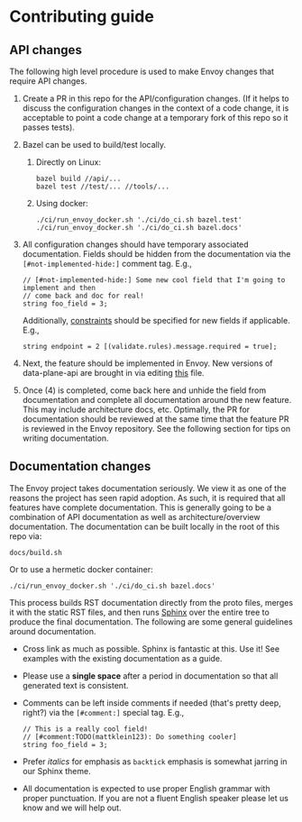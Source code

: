 # Contributing guide

## API changes

The following high level procedure is used to make Envoy changes that require API changes.

1. Create a PR in this repo for the API/configuration changes. (If it helps to discuss the
   configuration changes in the context of a code change, it is acceptable to point a code
   change at a temporary fork of this repo so it passes tests).
2. Bazel can be used to build/test locally.
   1. Directly on Linux:

      ```
      bazel build //api/...
      bazel test //test/... //tools/...
      ```

   2. Using docker:

      ```
      ./ci/run_envoy_docker.sh './ci/do_ci.sh bazel.test'
      ./ci/run_envoy_docker.sh './ci/do_ci.sh bazel.docs'
      ```
3. All configuration changes should have temporary associated documentation. Fields should be
   hidden from the documentation via the `[#not-implemented-hide:]` comment tag. E.g.,

   ```
   // [#not-implemented-hide:] Some new cool field that I'm going to implement and then
   // come back and doc for real!
   string foo_field = 3;
   ```

   Additionally, [constraints](https://github.com/lyft/protoc-gen-validate/blob/master/README.md)
   should be specified for new fields if applicable. E.g.,

   ```
   string endpoint = 2 [(validate.rules).message.required = true];
   ```

4. Next, the feature should be implemented in Envoy. New versions of data-plane-api are brought
   in via editing [this](https://github.com/envoyproxy/envoy/blob/master/bazel/repository_locations.bzl)
   file.
5. Once (4) is completed, come back here and unhide the field from documentation and complete all
   documentation around the new feature. This may include architecture docs, etc. Optimally, the
   PR for documentation should be reviewed at the same time that the feature PR is reviewed in
   the Envoy repository. See the following section for tips on writing documentation.

## Documentation changes

The Envoy project takes documentation seriously. We view it as one of the reasons the project has
seen rapid adoption. As such, it is required that all features have complete documentation. This is
generally going to be a combination of API documentation as well as architecture/overview
documentation. The documentation can be built locally in the root of this repo via:

```
docs/build.sh
```

Or to use a hermetic docker container:

```
./ci/run_envoy_docker.sh './ci/do_ci.sh bazel.docs'
```

This process builds RST documentation directly from the proto files, merges it with the static RST
files, and then runs [Sphinx](http://www.sphinx-doc.org/en/stable/rest.html) over the entire tree to
produce the final documentation. The following are some general guidelines around documentation.

* Cross link as much as possible. Sphinx is fantastic at this. Use it! See examples with the
  existing documentation as a guide.
* Please use a **single space** after a period in documentation so that all generated text is
  consistent.
* Comments can be left inside comments if needed (that's pretty deep, right?) via the `[#comment:]`
  special tag. E.g.,

  ```
  // This is a really cool field!
  // [#comment:TODO(mattklein123): Do something cooler]
  string foo_field = 3;
  ```

* Prefer *italics* for emphasis as `backtick` emphasis is somewhat jarring in our Sphinx theme.
* All documentation is expected to use proper English grammar with proper punctuation. If you are
  not a fluent English speaker please let us know and we will help out.
